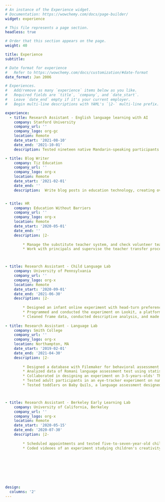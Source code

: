 ```yaml
---
# An instance of the Experience widget.
# Documentation: https://wowchemy.com/docs/page-builder/
widget: experience

# This file represents a page section.
headless: true

# Order that this section appears on the page.
weight: 40

title: Experience
subtitle:

# Date format for experience
#   Refer to https://wowchemy.com/docs/customization/#date-format
date_format: Jan 2006

# Experiences.
#   Add/remove as many `experience` items below as you like.
#   Required fields are `title`, `company`, and `date_start`.
#   Leave `date_end` empty if it's your current employer.
#   Begin multi-line descriptions with YAML's `|2-` multi-line prefix.

experience:
  - title: Research Assistant - English language learning with AI
    company: Stanford University
    company_url: ''
    company_logo: org-gc
    location: Remote
    date_start: '2021-08-10'
    date_end: '2021-10-01'
    description: Tested nineteen native Mandarin-speaking participants in a study investigating their use of English with AI partners

- title: Blog Writer
    company: Tiz Education
    company_url: ''
    company_logo: org-x
    location: Remote
    date_start: '2021-02-01'
    date_end: ''
    description:  Write blog posts in education technology, creating over 15 articles and accumulating more than 3000 views


- title: HR
    company: Education Without Barriers
    company_url: ''
    company_logo: org-x
    location: Remote
    date_start: '2020-05-01'
    date_end: ''
    description: |2-
    
        * Manage the substitute teacher system, and check volunteer teachers' substitution status regularly
        * Work with principals and supervise the teacher transfer process among schools



- title: Research Assistant - Child Language Lab
    company: University of Pennsylvania
    company_url: ''
    company_logo: org-x
    location: Remote
    date_start: '2020-09-01'
    date_end: '2021-06-30'
    description: |2-
    
        * Designed an infant online experiment with head-turn preference measurement with a graduate student and PI
        * Programmed and conducted the experiment on Lookit, a platform that allows developmental psychologists to conduct online experiments on infants and children
        * Cleaned frame data, conducted descriptive analysis, and made visualizations
        
- title: Research Assistant - Language Lab
    company: Smith College
    company_url: ''
    company_logo: org-x
    location: Northampton, MA
    date_start: '2019-02-01'
    date_end: '2021-04-30'
    description: |2-
    
        * Designed a database with Filemaker for behavioral assessment of Mandarin-speaking 0-36-months-old infants in China
        * Analyzed data of Romani language assessment test using statistical software such as Winsteps and SPSS and make suggestions for improvement
        * Collaborated in designing an experiment on 3-5-years-olds' Theory of Mind and syntactic knowledge and tested children in a local daycare center
        * Tested adult participants in an eye-tracker experiment on number cognition and language faculty
        * Tested toddlers on Baby Quils, a language assessment designed for two-year-old children



- title: Research Assistant - Berkeley Early Learning Lab
    company: University of California, Berkeley
    company_url: ''
    company_logo: org-x
    location: Remote
    date_start: '2020-05-15'
    date_end: '2020-07-30'
    description: |2-
    
        * Scheduled appointments and tested five-to-seven-year-old children on Zoom meetings by telling stories, asking questions, and communicating with parents
        * Coded videoes of an experiment studying children's creativity and play






      

design:
  columns: '2'
---
```

